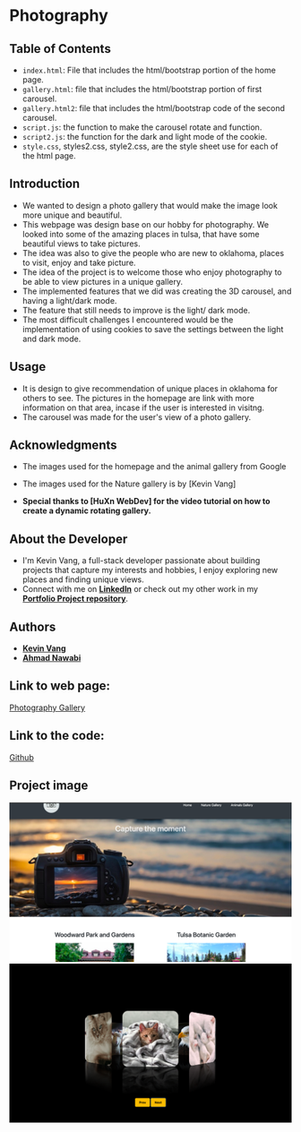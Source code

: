 # Photography

## Table of Contents
- `index.html`: File that includes the html/bootstrap portion of the home page.
- `gallery.html`: file that includes the html/bootstrap portion of first carousel.
- `gallery.html2`: file that includes the html/bootstrap code of the second carousel.
- `script.js`: the function to make the carousel rotate and function.
- `script2.js`: the function for the dark and light mode of the cookie.
- `style.css`, styles2.css, style2.css, are the style sheet use for each of the html page.

## Introduction
- We wanted to design a photo gallery that would make the image look more unique and beautiful. 
- This webpage was design base on our hobby for photography. We looked into some of the amazing places in tulsa, that have some beautiful views to take pictures.
- The idea was also to give the people who are new to oklahoma, places to visit, enjoy and take picture. 
- The idea of the project is to welcome those who enjoy photography to be able to view pictures in a unique gallery.
- The implemented features that we did was creating the 3D carousel, and having a light/dark mode.
- The feature that still needs to improve is the light/ dark mode.
- The most difficult challenges I encountered would be the implementation of using cookies to save the settings between the light and dark mode.

## Usage
- It is design to give recommendation of unique places in oklahoma for others to see. The pictures in the homepage are link with more information on that area, incase if the user is interested in visitng.
- The carousel was made for the user's view of a photo gallery.

## Acknowledgments
- The images used for the homepage and the animal gallery from Google

- The images used for the Nature gallery is by [Kevin Vang]

- **Special thanks to [HuXn WebDev] for the video tutorial on how to create a dynamic rotating gallery.**

## About the Developer
- I'm Kevin Vang, a full-stack developer passionate about building projects that capture my interests and hobbies, I enjoy exploring new places and finding unique views.
- Connect with me on **[LinkedIn](https://www.linkedin.com/in/kevin-vang1/)** or check out my other work in my **[Portfolio Project repository](https://github.com/KVang2?tab=repositories)**.

## Authors
- **[Kevin Vang](https://github.com/kvang2)**
- **[Ahmad Nawabi](https://github.com/AhmadNawabi)**

## Link to web page:
[Photography Gallery](https://kvang2.github.io/T3_project-1/)

## Link to the code:
[Github](https://github.com/KVang2/T3_project-1.git)

## Project image
![Project Screenshot](./images/project-pic.png)
![Project Screenshot2](./images/carousel.png)
